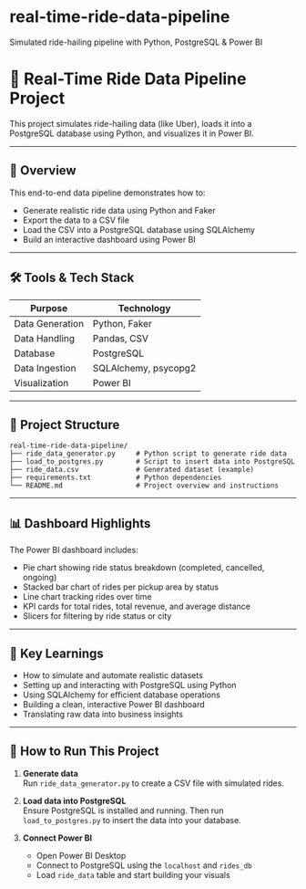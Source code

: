 # real-time-ride-data-pipeline
Simulated ride-hailing pipeline with Python, PostgreSQL &amp; Power BI
# 🚕 Real-Time Ride Data Pipeline Project

This project simulates ride-hailing data (like Uber), loads it into a PostgreSQL database using Python, and visualizes it in Power BI.

---

## 📌 Overview

This end-to-end data pipeline demonstrates how to:

- Generate realistic ride data using Python and Faker
- Export the data to a CSV file
- Load the CSV into a PostgreSQL database using SQLAlchemy
- Build an interactive dashboard using Power BI

---

## 🛠 Tools & Tech Stack

| Purpose           | Technology         |
|------------------|--------------------|
| Data Generation   | Python, Faker       |
| Data Handling     | Pandas, CSV         |
| Database          | PostgreSQL          |
| Data Ingestion    | SQLAlchemy, psycopg2|
| Visualization     | Power BI            |

---

## 📁 Project Structure

```
real-time-ride-data-pipeline/
├── ride_data_generator.py     # Python script to generate ride data
├── load_to_postgres.py        # Script to insert data into PostgreSQL
├── ride_data.csv              # Generated dataset (example)
├── requirements.txt           # Python dependencies
└── README.md                  # Project overview and instructions
```

---

## 📊 Dashboard Highlights

The Power BI dashboard includes:

- Pie chart showing ride status breakdown (completed, cancelled, ongoing)
- Stacked bar chart of rides per pickup area by status
- Line chart tracking rides over time
- KPI cards for total rides, total revenue, and average distance
- Slicers for filtering by ride status or city

---

## 🧠 Key Learnings

- How to simulate and automate realistic datasets
- Setting up and interacting with PostgreSQL using Python
- Using SQLAlchemy for efficient database operations
- Building a clean, interactive Power BI dashboard
- Translating raw data into business insights

---

## 🚀 How to Run This Project

1. **Generate data**  
   Run `ride_data_generator.py` to create a CSV file with simulated rides.

2. **Load data into PostgreSQL**  
   Ensure PostgreSQL is installed and running. Then run `load_to_postgres.py` to insert the data into your database.

3. **Connect Power BI**  
   - Open Power BI Desktop  
   - Connect to PostgreSQL using the `localhost` and `rides_db`  
   - Load `ride_data` table and start building your visuals
